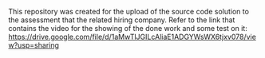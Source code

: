 This repository was created for the upload of the source code solution to the assessment that the related hiring company. Refer to the link that contains the video for the showing of the done work and some test on it: https://drive.google.com/file/d/1aMwTlJGILcAliaE1ADGYWsWX6tjxv078/view?usp=sharing
